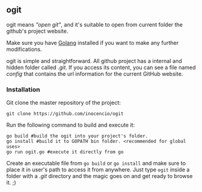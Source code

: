 ## ogit

ogit means _"open git"_, and it's suitable to open from current folder the github's project website.

Make sure you have [Golang](https://golang.org/) installed if you want to make any further modifications.

ogit is simple and straightforward. All github project has a internal and hidden folder called *.git*. If you access its content, you can see a file named *config* that contains the url information for the current GitHub website.

### Installation

Git clone the master repository of the project:

```
git clone https://github.com/inocencio/ogit
```

Run the following command to build and execute it:

```
go build #build the ogit into your project's folder.
go install #build it to GOPATH bin folder. <recommended for global uses>
go run ogit.go #execute it directly from go
```

Create an executable file from `go build` or `go install` and make sure to place it in user's path to access it from anywhere. Just type `ogit` inside a folder with a *.git* directory and the magic goes on and get ready to browse it. ;)